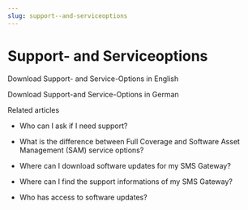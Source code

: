 ```yaml
---
slug: support--and-serviceoptions
---
```


# Support- and Serviceoptions

Download Support- and Service-Options in English

Download Support-and Service-Options in German

Related articles

  * Who can I ask if I need support?

  * What is the difference between Full Coverage and Software Asset Management (SAM) service options?

  * Where can I download software updates for my SMS Gateway?

  * Where can I find the support informations of my SMS Gateway?

  * Who has access to software updates?

